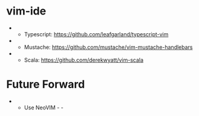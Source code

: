 # vim-ide

- - Typescript: https://github.com/leafgarland/typescript-vim
- - Mustache: https://github.com/mustache/vim-mustache-handlebars
- - Scala: https://github.com/derekwyatt/vim-scala

# Future Forward

- - Use NeoVIM - -

